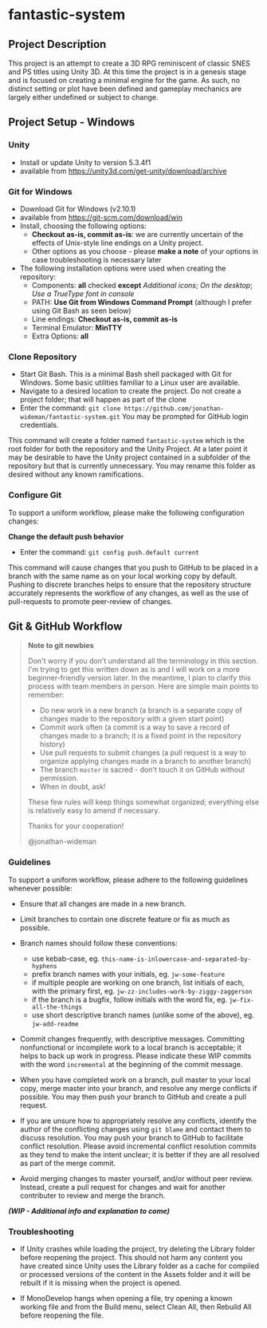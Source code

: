 # fantastic-system


## Project Description

This project is an attempt to create a 3D RPG reminiscent of classic SNES and PS titles using Unity 3D.
At this time the project is in a genesis stage and is focused on creating a minimal engine for the game.
As such, no distinct setting or plot have been defined and gameplay mechanics are largely either undefined or subject to change. 


## Project Setup - Windows

### Unity

- Install or update Unity to version 5.3.4f1
- available from https://unity3d.com/get-unity/download/archive

### Git for Windows

- Download Git for Windows (v2.10.1)
- available from https://git-scm.com/download/win
- Install, choosing the following options:
  - **Checkout as-is, commit as-is**: we are currently uncertain of the effects of Unix-style line endings on a Unity project.
  - Other options as you choose - please **make a note** of your options in case troubleshooting is necessary later
- The following installation options were used when creating the repository:
  - Components: **all** checked **except** *Additional icons*; *On the desktop*; *Use a TrueType font in console*
  - PATH: **Use Git from Windows Command Prompt** (although I prefer using Git Bash as seen below)
  - Line endings: **Checkout as-is, commit as-is**
  - Terminal Emulator: **MinTTY**
  - Extra Options: **all**
  
### Clone Repository

- Start Git Bash. This is a minimal Bash shell packaged with Git for Windows. Some basic utilities familiar to a Linux user are available.
- Navigate to a desired location to create the project. Do not create a project folder; that will happen as part of the clone
- Enter the command: `git clone https://github.com/jonathan-wideman/fantastic-system.git` You may be prompted for GitHub login credentials.

This command will create a folder named `fantastic-system` which is the root folder for both the repository and the Unity Project.
At a later point it may be desirable to have the Unity project contained in a subfolder of the repository but that is currently unnecessary.
You may rename this folder as desired without any known ramifications.

### Configure Git

To support a uniform workflow, please make the following configuration changes:

**Change the default push behavior**

- Enter the command: `git config push.default current`

This command will cause changes that you push to GitHub to be placed in a branch with the same name as on your local working copy by default.
Pushing to discrete branches helps to ensure that the repository structure accurately represents the workflow of any changes, as well as the use of pull-requests to promote peer-review of changes.


## Git & GitHub Workflow

> **Note to git newbies**
>
> Don't worry if you don't understand all the terminology in this section.
> I'm trying to get this written down as is and I will work on a more beginner-friendly version later.
> In the meantime, I plan to clarify this process with team members in person.
> Here are simple main points to remember:
> - Do new work in a new branch (a branch is a separate copy of changes made to the repository with a given start point)
> - Commit work often (a commit is a way to save a record of changes made to a branch; it is a fixed point in the repository history)
> - Use pull requests to submit changes (a pull request is a way to organize applying changes made in a branch to another branch)
> - The branch `master` is sacred - don't touch it on GitHub without permission.
> - When in doubt, ask!
>
> These few rules will keep things somewhat organized; everything else is relatively easy to amend if necessary.
>
> Thanks for your cooperation!
>
> @jonathan-wideman

### Guidelines

To support a uniform workflow, please adhere to the following guidelines whenever possible:

- Ensure that all changes are made in a new branch.

- Limit branches to contain one discrete feature or fix as much as possible.

- Branch names should follow these conventions:
  - use kebab-case, eg. `this-name-is-inlowercase-and-separated-by-hyphens`
  - prefix branch names with your initials, eg. `jw-some-feature`
  - if multiple people are working on one branch, list initials of each, with the primary first, eg. `jw-zz-includes-work-by-ziggy-zaggerson`
  - if the branch is a bugfix, follow initials with the word fix, eg. `jw-fix-all-the-things`
  - use short descriptive branch names (unlike some of the above), eg. `jw-add-readme`

- Commit changes frequently, with descriptive messages.
Committing nonfunctional or incomplete work to a local branch is acceptable; it helps to back up work in progress.
Please indicate these WIP commits with the word `incremental` at the beginning of the commit message.

- When you have completed work on a branch, pull master to your local copy, merge master into your branch, and resolve any merge conflicts if possible.
You may then push your branch to GitHub and create a pull request.

- If you are unsure how to appropriately resolve any conflicts, identify the author of the conflicting changes using `git blame` and contact them to discuss resolution.
You may push your branch to GitHub to facilitate conflict resolution.
Please avoid incremental conflict resolution commits as they tend to make the intent unclear; it is better if they are all resolved as part of the merge commit.

- Avoid merging changes to master yourself, and/or without peer review.
Instead, create a pull request for changes and wait for another contributer to review and merge the branch.

_**(WIP - Additional info and explanation to come)**_

### Troubleshooting

- If Unity crashes while loading the project, try deleting the Library folder before reopening the project. This should not harm any content you have created since Unity uses the Library folder as a cache for compiled or processed versions of the content in the Assets folder and it will be rebuilt if it is missing when the project is opened.

- If MonoDevelop hangs when opening a file, try opening a known working file and from the Build menu, select Clean All, then Rebuild All before reopening the file.
